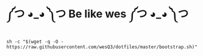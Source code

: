 # ༼つ ◕\_◕ ༽つ Be like wes ༼つ ◕\_◕ ༽つ

    sh -c "$(wget -q -O - https://raw.githubusercontent.com/wesQ3/dotfiles/master/bootstrap.sh)"
